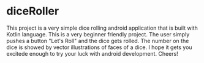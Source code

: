 # diceRoller

This project is a very simple dice rolling android application that is built with Kotlin language. This is a very beginner friendly project. The user simply pushes a button "Let's Roll" and the dice gets rolled. The number on the dice is showed by vector illustrations of faces of a dice. I hope it gets you excitede enough to try your luck with android development. Cheers!
